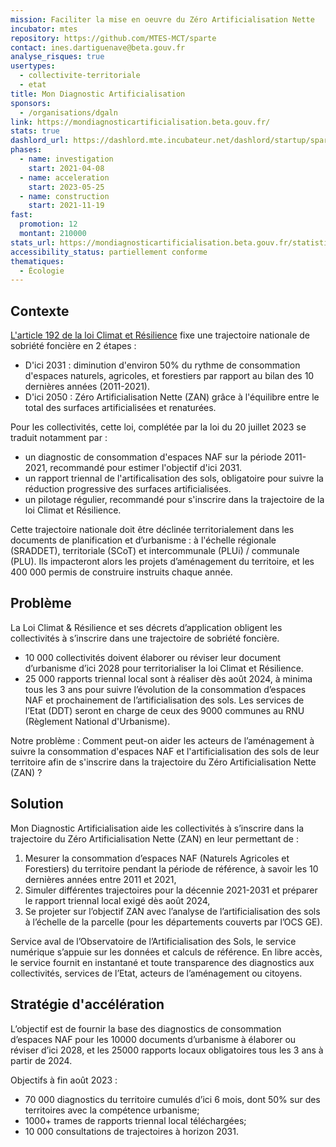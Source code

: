 ```yaml
---
mission: Faciliter la mise en oeuvre du Zéro Artificialisation Nette
incubator: mtes
repository: https://github.com/MTES-MCT/sparte
contact: ines.dartiguenave@beta.gouv.fr
analyse_risques: true
usertypes:
  - collectivite-territoriale
  - etat
title: Mon Diagnostic Artificialisation
sponsors:
  - /organisations/dgaln
link: https://mondiagnosticartificialisation.beta.gouv.fr/
stats: true
dashlord_url: https://dashlord.mte.incubateur.net/dashlord/startup/sparte/
phases:
  - name: investigation
    start: 2021-04-08
  - name: acceleration
    start: 2023-05-25
  - name: construction
    start: 2021-11-19
fast:
  promotion: 12
  montant: 210000
stats_url: https://mondiagnosticartificialisation.beta.gouv.fr/statistiques/
accessibility_status: partiellement conforme
thematiques:
  - Écologie
---
```

## Contexte

[L'article 192 de la loi Climat et Résilience](https://www.legifrance.gouv.fr/jorf/id/JORFTEXT000043956924) fixe une trajectoire nationale de sobriété foncière en 2 étapes :
* D'ici 2031 : diminution d'environ 50% du rythme de consommation d'espaces naturels, agricoles, et forestiers par rapport au bilan des 10 dernières années (2011-2021).
* D'ici 2050 : Zéro Artificialisation Nette (ZAN) grâce à l'équilibre entre le total des surfaces artificialisées et renaturées.

Pour les collectivités, cette loi, complétée par la loi du 20 juillet 2023 se traduit notamment par :
* un diagnostic de consommation d'espaces NAF sur la période 2011-2021, recommandé pour estimer l'objectif d'ici 2031.
* un rapport triennal de l'artificalisation des sols, obligatoire pour suivre la réduction progressive des surfaces artificialisées.
* un pilotage régulier, recommandé pour s'inscrire dans la trajectoire de la loi Climat et Résilience.

Cette trajectoire nationale doit être déclinée territorialement dans les documents de planification et d’urbanisme : à l'échelle régionale (SRADDET), territoriale (SCoT) et intercommunale (PLUi) / communale (PLU). Ils impacteront alors les projets d’aménagement du territoire, et les 400 000 permis de construire instruits chaque année.

## Problème

La Loi Climat & Résilience et ses décrets d’application obligent les collectivités à s’inscrire dans une trajectoire de sobriété foncière. 

* 10 000 collectivités doivent élaborer ou réviser leur document d’urbanisme d’ici 2028 pour territorialiser la loi Climat et Résilience. 
* 25 000 rapports triennal local sont à réaliser dès août 2024, à minima tous les 3 ans pour suivre l’évolution de la consommation d’espaces NAF et prochainement de l’artificialisation des sols. Les services de l’Etat (DDT) seront en charge de ceux des 9000 communes au RNU (Règlement National d'Urbanisme). 

Notre problème : Comment peut-on aider les acteurs de l’aménagement à suivre la consommation d'espaces NAF et l'artificialisation des sols de leur territoire afin de s'inscrire dans la trajectoire du Zéro Artificialisation Nette (ZAN) ?

## Solution 

Mon Diagnostic Artificialisation aide les collectivités à s’inscrire dans la trajectoire du Zéro Artificialisation Nette (ZAN) en leur permettant de : 
1. Mesurer la consommation d’espaces NAF (Naturels Agricoles et Forestiers) du territoire pendant la période de référence, à savoir les 10 dernières années entre 2011 et 2021, 
2. Simuler différentes trajectoires pour la décennie 2021-2031 et préparer le rapport triennal local exigé dès août 2024, 
3. Se projeter sur l’objectif ZAN avec l’analyse de l’artificialisation des sols à l’échelle de la parcelle (pour les départements couverts par l’OCS GE). 

Service aval de l’Observatoire de l’Artificialisation des Sols, le service numérique s’appuie sur les données et calculs de référence. En libre accès, le service fournit en instantané et toute transparence des diagnostics aux collectivités, services de l’Etat, acteurs de l’aménagement ou citoyens. 

## Stratégie d'accélération

L’objectif est de fournir la base des diagnostics de consommation d’espaces NAF pour les 10000 documents d’urbanisme à élaborer ou réviser d’ici 2028, et les 25000 rapports locaux obligatoires tous les 3 ans à partir de 2024.

Objectifs à fin août 2023 : 

* 70 000 diagnostics du territoire cumulés d’ici 6 mois, dont 50% sur des territoires avec la compétence urbanisme;
* 1000+ trames de rapports triennal local téléchargées;
* 10 000 consultations de trajectoires à horizon 2031. 